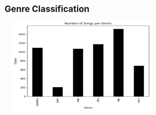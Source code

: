 # Genre Classification

<p align="center">
  <img width="460" height="300" src="https://github.com/hilmikilickaya/genre-classification-nlp/blob/main/images/genres_count.png">
  </p>
